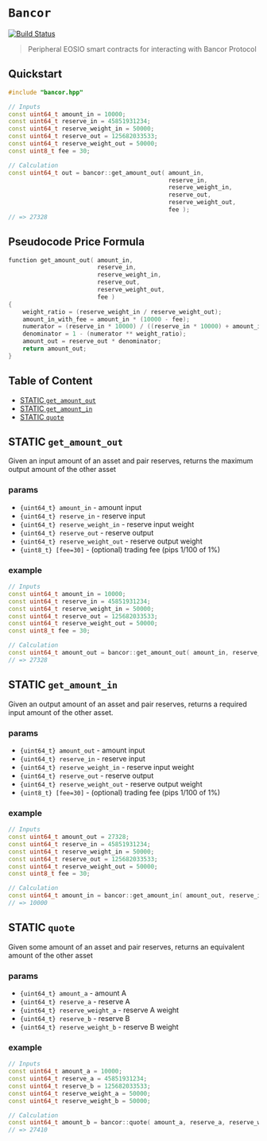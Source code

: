 # **`Bancor`**

[![Build Status](https://travis-ci.org/stableex/sx.bancor.svg?branch=master)](https://travis-ci.org/stableex/sx.bancor)

> Peripheral EOSIO smart contracts for interacting with Bancor Protocol

## Quickstart

```c++
#include "bancor.hpp"

// Inputs
const uint64_t amount_in = 10000;
const uint64_t reserve_in = 45851931234;
const uint64_t reserve_weight_in = 50000;
const uint64_t reserve_out = 125682033533;
const uint64_t reserve_weight_out = 50000;
const uint8_t fee = 30;

// Calculation
const uint64_t out = bancor::get_amount_out( amount_in,
                                             reserve_in,
                                             reserve_weight_in,
                                             reserve_out,
                                             reserve_weight_out,
                                             fee );
// => 27328
```

## Pseudocode Price Formula

```c++
function get_amount_out( amount_in,
                         reserve_in,
                         reserve_weight_in,
                         reserve_out,
                         reserve_weight_out,
                         fee )
{
    weight_ratio = (reserve_weight_in / reserve_weight_out);
    amount_in_with_fee = amount_in * (10000 - fee);
    numerator = (reserve_in * 10000) / ((reserve_in * 10000) + amount_in_with_fee)
    denominator = 1 - (numerator ** weight_ratio);
    amount_out = reserve_out * denominator;
    return amount_out;
}
```

## Table of Content

- [STATIC `get_amount_out`](#static-get_amount_out)
- [STATIC `get_amount_in`](#static-get_amount_in)
- [STATIC `quote`](#static-quote)

## STATIC `get_amount_out`

Given an input amount of an asset and pair reserves, returns the maximum output amount of the other asset

### params

- `{uint64_t} amount_in` - amount input
- `{uint64_t} reserve_in` - reserve input
- `{uint64_t} reserve_weight_in` - reserve input weight
- `{uint64_t} reserve_out` - reserve output
- `{uint64_t} reserve_weight_out` - reserve output weight
- `{uint8_t} [fee=30]` - (optional) trading fee (pips 1/100 of 1%)

### example

```c++
// Inputs
const uint64_t amount_in = 10000;
const uint64_t reserve_in = 45851931234;
const uint64_t reserve_weight_in = 50000;
const uint64_t reserve_out = 125682033533;
const uint64_t reserve_weight_out = 50000;
const uint8_t fee = 30;

// Calculation
const uint64_t amount_out = bancor::get_amount_out( amount_in, reserve_in, reserve_weight_in, reserve_out, reserve_weight_out );
// => 27328
```

## STATIC `get_amount_in`

Given an output amount of an asset and pair reserves, returns a required input amount of the other asset.

### params

- `{uint64_t} amount_out` - amount input
- `{uint64_t} reserve_in` - reserve input
- `{uint64_t} reserve_weight_in` - reserve input weight
- `{uint64_t} reserve_out` - reserve output
- `{uint64_t} reserve_weight_out` - reserve output weight
- `{uint8_t} [fee=30]` - (optional) trading fee (pips 1/100 of 1%)

### example

```c++
// Inputs
const uint64_t amount_out = 27328;
const uint64_t reserve_in = 45851931234;
const uint64_t reserve_weight_in = 50000;
const uint64_t reserve_out = 125682033533;
const uint64_t reserve_weight_out = 50000;
const uint8_t fee = 30;

// Calculation
const uint64_t amount_in = bancor::get_amount_in( amount_out, reserve_in, reserve_weight_in, reserve_out, reserve_weight_out, fee );
// => 10000
```

## STATIC `quote`

Given some amount of an asset and pair reserves, returns an equivalent amount of the other asset

### params

- `{uint64_t} amount_a` - amount A
- `{uint64_t} reserve_a` - reserve A
- `{uint64_t} reserve_weight_a` - reserve A weight
- `{uint64_t} reserve_b` - reserve B
- `{uint64_t} reserve_weight_b` - reserve B weight

### example

```c++
// Inputs
const uint64_t amount_a = 10000;
const uint64_t reserve_a = 45851931234;
const uint64_t reserve_b = 125682033533;
const uint64_t reserve_weight_a = 50000;
const uint64_t reserve_weight_b = 50000;

// Calculation
const uint64_t amount_b = bancor::quote( amount_a, reserve_a, reserve_weight_a, reserve_b, reserve_weight_b );
// => 27410
```